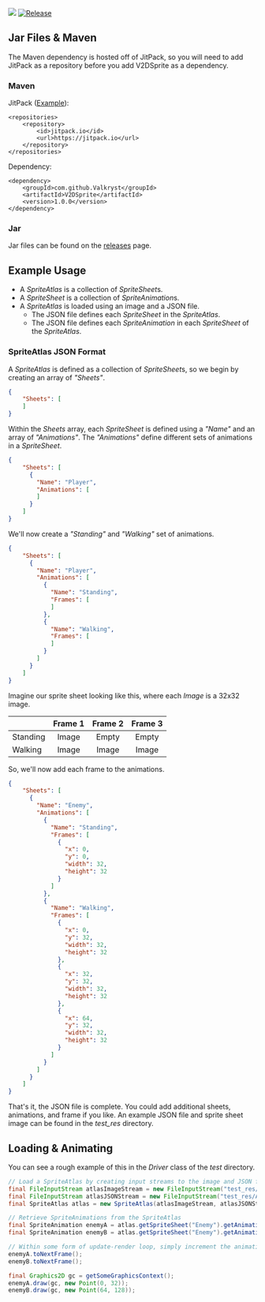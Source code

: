 ![](https://codebuild.us-east-1.amazonaws.com/badges?uuid=eyJlbmNyeXB0ZWREYXRhIjoiWDdWSDd6YlB3MlRqVlQyVGJKWjlRdmUxRGRxbGN1dWZvQVIxWTBXL0w5UzFIOUlZQ2ZlWTkvL3lidmJJV2l3VUlpVGc4aElXTytVZTVkMmlXUGswWFo4PSIsIml2UGFyYW1ldGVyU3BlYyI6IldnaUFTQ05RaWkxWDltc3IiLCJtYXRlcmlhbFNldFNlcmlhbCI6MX0%3D&branch=master) [![Release](https://jitpack.io/v/Valkryst/V2DSprite.svg)](https://jitpack.io/#Valkryst/V2DSprite)

## Jar Files & Maven

The Maven dependency is hosted off of JitPack, so you will need to add JitPack as a repository before you add V2DSprite as a dependency.

### Maven

JitPack ([Example](https://github.com/Valkryst/V2DSprite/blob/master/pom.xml)):

    <repositories>
        <repository>
            <id>jitpack.io</id>
            <url>https://jitpack.io</url>
        </repository>
    </repositories>

Dependency:

    <dependency>
        <groupId>com.github.Valkryst</groupId>
        <artifactId>V2DSprite</artifactId>
        <version>1.0.0</version>
    </dependency>

### Jar

Jar files can be found on the [releases](https://github.com/Valkryst/V2DSprite/releases) page.

## Example Usage

* A *SpriteAtlas* is a collection of *SpriteSheet*s.
* A *SpriteSheet* is a collection of *SpriteAnimation*s.
* A *SpriteAtlas* is loaded using an image and a JSON file.
    * The JSON file defines each *SpriteSheet* in the *SpriteAtlas*.
    * The JSON file defines each *SpriteAnimation* in each *SpriteSheet* of the *SpriteAtlas*.

### SpriteAtlas JSON Format

A *SpriteAtlas* is defined as a collection of *SpriteSheet*s, so we begin by creating an array of *"Sheets"*.

```json
{
    "Sheets": [
    ]
}
```

Within the *Sheets* array, each *SpriteSheet* is defined using a *"Name"* and an array of *"Animations"*. The *"Animations"* define different sets of animations in a *SpriteSheet*.

```json
{
    "Sheets": [
      {
        "Name": "Player",
        "Animations": [
        ]
      }
    ]
}
```

We'll now create a *"Standing"* and *"Walking"* set of animations.

```json
{
    "Sheets": [
      {
        "Name": "Player",
        "Animations": [
          {
            "Name": "Standing",
            "Frames": [
            ]
          },
          {
            "Name": "Walking",
            "Frames": [
            ]
          }
        ]
      }
    ]
}
```

Imagine our sprite sheet looking like this, where each *Image* is a 32x32 image.

|      | Frame 1 | Frame 2 | Frame 3 |
|----|:------:|:------:|:------:|
| Standing| Image | Empty | Empty |
| Walking | Image | Image | Image |

So, we'll now add each frame to the animations.

```json
{
    "Sheets": [
      {
        "Name": "Enemy",
        "Animations": [
          {
            "Name": "Standing",
            "Frames": [
              {
                "x": 0,
                "y": 0,
                "width": 32,
                "height": 32
              }
            ]
          },
          {
            "Name": "Walking",
            "Frames": [
              {
                "x": 0,
                "y": 32,
                "width": 32,
                "height": 32
              },
              {
                "x": 32,
                "y": 32,
                "width": 32,
                "height": 32
              },
              {
                "x": 64,
                "y": 32,
                "width": 32,
                "height": 32
              }
            ]
          }
        ]
      }
    ]
}
```

That's it, the JSON file is complete. You could add additional sheets, animations, and 
frame if you like. An example JSON file and sprite sheet image can be found in the 
*test_res* directory.  

## Loading & Animating

You can see a rough example of this in the *Driver* class of the *test* directory.

```java
// Load a SpriteAtlas by creating input streams to the image and JSON files that define it.
final FileInputStream atlasImageStream = new FileInputStream("test_res/Atlas.png");
final FileInputStream atlasJSONStream = new FileInputStream("test_res/Atlas.json");
final SpriteAtlas atlas = new SpriteAtlas(atlasImageStream, atlasJSONStream);
```

```java
// Retrieve SpriteAnimations from the SpriteAtlas
final SpriteAnimation enemyA = atlas.getSpriteSheet("Enemy").getAnimation("Standing");
final SpriteAnimation enemyB = atlas.getSpriteSheet("Enemy").getAnimation("Standing");
```

```java
// Within some form of update-render loop, simply increment the animation frame and draw it to the screen.
enemyA.toNextFrame();
enemyB.toNextFrame();

final Graphics2D gc = getSomeGraphicsContext();
enemyA.draw(gc, new Point(0, 32));
enemyB.draw(gc, new Point(64, 128));
```